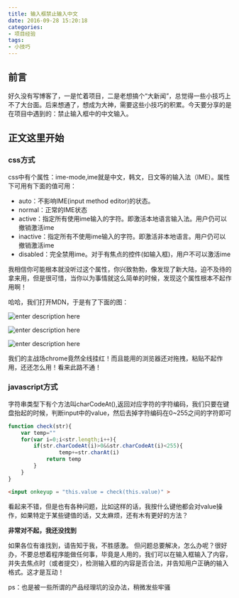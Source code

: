 ```yaml
---
title: 输入框禁止输入中文
date: 2016-09-28 15:20:18
categories:
- 项目经验
tags: 
- 小技巧
---
```

## 前言
好久没有写博客了，一是忙着项目，二是老想搞个“大新闻”，总觉得一些小技巧上不了大台面。后来想通了，想成为大神，需要这些小技巧的积累。今天要分享的是在项目中遇到的：禁止输入框中的中文输入。

## 正文这里开始

### css方式

css中有个属性：ime-mode,ime就是中文，韩文，日文等的输入法（IME）。属性下可用有下面的值可用：

 - auto：不影响IME(input method editor)的状态。
 - normal：正常的IME状态
 - active：指定所有使用ime输入的字符。即激活本地语言输入法。用户仍可以撤销激活ime
 - inactive：指定所有不使用ime输入的字符。即激活非本地语言。用户仍可以撤销激活ime
 - disabled：完全禁用ime。对于有焦点的控件(如输入框)，用户不可以激活ime

我相信你可能根本就没听过这个属性，你兴致勃勃，像发现了新大陆，迫不及待的拿来用，但是很可惜，当你以为事情就这么简单的时候，发现这个属性根本不起作用啊！

哈哈，我们打开MDN，于是有了下面的图：

![enter description here][1]

![enter description here][2]

![enter description here][3]


  [1]: /imgs/frontend/ime1.png "ime1.png"
  [2]: /imgs/frontend/ime2.png "ime2.png"
  [3]: /imgs/frontend/ime3.png "ime3.png"

我们的主战场chrome竟然全线挂红！而且能用的浏览器还对拖拽，粘贴不起作用，还还怎么用！看来此路不通！

### javascript方式

字符串类型下有个方法叫charCodeAt(),返回对应字符的字符编码，我们只要在键盘抬起的时候，判断input中的value，然后去掉字符编码在0~255之间的字符即可
```javascript
function check(str){ 
	var temp="" 
	for(var i=0;i<str.length;i++){
		if(str.charCodeAt(i)>0&&str.charCodeAt(i)<255){ 
		        temp+=str.charAt(i) 
			return temp 
		} 
	}
}
```
```html
<input onkeyup = "this.value = check(this.value)" >
```
看起来不错，但是也有各种问题，比如这样的话，我按什么键他都会对value操作，如果特定于某些键值的话，又太麻烦，还有木有更好的方法？

**非常对不起，我还没找到**

如果各位有谁找到，请告知于我，不胜感激。
但问题总要解决，怎么办呢？很好办，不要总想着程序能做任何事，毕竟是人用的，我们可以在输入框输入了内容，并失去焦点时（或者提交），检测输入框的内容是否合法，并告知用户正确的输入格式。这才是互动！

ps：也是被一些所谓的产品经理坑的没办法，稍微发些牢骚
